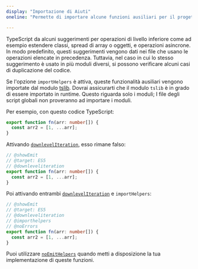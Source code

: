 ```yaml
---
display: "Importazione di Aiuti"
oneline: "Permette di importare alcune funzioni ausiliari per il progetto"

---
```


TypeScript da alcuni suggerimenti per operazioni di livello inferiore come ad esempio estendere classi, spread di array o oggetti, e operazioni asincrone. In modo predefinito, questi suggerimenti vengono dati nei file che usano le operazioni elencate in precedenza. Tuttavia, nel caso in cui lo stesso suggerimento è usato in più moduli diversi, si possono verificare alcuni casi di duplicazione del codice.

Se l'opzione `importHelpers` è attiva, queste funzionalità ausiliari vengono importate dal modulo [tslib](https://www.npmjs.com/package/tslib). Dovrai assicurarti che il modulo `tslib` è in grado di essere importato in runtime. Questo riguarda solo i moduli; I file degli script globali non proveranno ad importare i moduli.

Per esempio, con questo codice TypeScript:


```ts
export function fn(arr: number[]) {
  const arr2 = [1, ...arr];
}
```

Attivando [`downlevelIteration`](#downlevelIteration), esso rimane falso:

```ts twoslash
// @showEmit
// @target: ES5
// @downleveliteration
export function fn(arr: number[]) {
  const arr2 = [1, ...arr];
}
```

Poi attivando entrambi [`downlevelIteration`](#downlevelIteration) e `importHelpers`:

```ts twoslash
// @showEmit
// @target: ES5
// @downleveliteration
// @importhelpers
// @noErrors
export function fn(arr: number[]) {
  const arr2 = [1, ...arr];
}
```

Puoi utilizzare [`noEmitHelpers`](#noEmitHelpers) quando metti a disposizione la tua implementazione di queste funzioni.